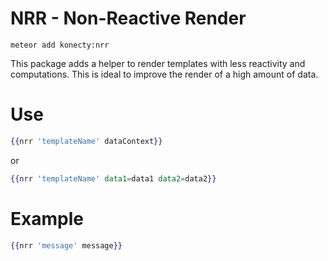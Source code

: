 # NRR - Non-Reactive Render

```shell
meteor add konecty:nrr
```

This package adds a helper to render templates with less reactivity and computations.
This is ideal to improve the render of a high amount of data.

# Use
```handlebars
{{nrr 'templateName' dataContext}}
```
or
```handlebars
{{nrr 'templateName' data1=data1 data2=data2}}
```

# Example
```handlebars
{{nrr 'message' message}}
```